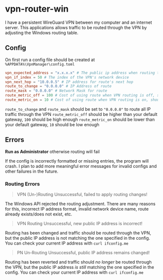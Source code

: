 # vpn-router-win

I have a persistent WireGuard VPN between my computer and an internet server. This applications allows traffic to be routed through the VPN by adjusting the Windows routing table.

## Config 

On first run a config file should be created at `%APPDATA%\VpnManager\config.toml`

```toml
vpn_expected_address = "x.x.x.x" # The public ip address when routing through VPN
vpn_if_index = 50 # The index of the VPN's network device
vpn_next_hop = "10.0.0.5" # IP address for route's next hop
route_to_change = "0.0.0.0" # IP Address of route
route_mask = "0.0.0.0" # Network Mask for route
route_metric_off = 100 # Cost of using route when VPN routing is off, should be higher than all others
route_metric_on = 10 # Cost of using route when VPN routing is on, should be lower than all others
```

`route_to_change` and `route_mask` should be set to `"0.0.0.0"` to route all IP traffic through the VPN
`route_metric_off` should be higher than your default gateway, `100` should be high enough
`route_metric_on` should be lower than your default gateway, `10` should be low enough

## Errors

**Run as Administrator** otherwise routing will fail

If the config is incorrectly formatted or missing entries, the program will crash. I plan to add more meaningful error messages for invalid configs and other failures in the future.

### Routing Errors

> VPN (Un-)Routing Unsuccessful, failed to apply routing changes!

The Windows API rejected the routing adjustment. There are many reasons for this, incorrect IP address format, invalid network device name, route already exists/does not exist, etc.

> VPN Routing Unsuccessful, new public IP address is incorrect!

Routing has been changed and traffic should be routed through the VPN, but the public IP address is not matching the one specified in the config. You can check your current IP address with `curl ifconfig.me`

> PN Un-Routing Unsuccessful, public IP address remains changed!

Routing has been reverted and traffic should *no longer* be routed through the VPN, but the public IP address *is still* matching the one specified in the config. You can check your current IP address with `curl ifconfig.me`